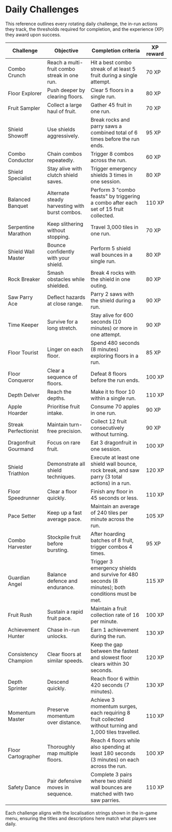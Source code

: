 # Daily Challenges

This reference outlines every rotating daily challenge, the in-run actions they track, the thresholds required for completion, and the experience (XP) they award upon success.

| Challenge | Objective | Completion criteria | XP reward |
| --- | --- | --- | --- |
| Combo Crunch | Reach a multi-fruit combo streak in one run. | Hit a best combo streak of at least 5 fruit during a single attempt. | 70 XP |
| Floor Explorer | Push deeper by clearing floors. | Clear 5 floors in a single run. | 80 XP |
| Fruit Sampler | Collect a large haul of fruit. | Gather 45 fruit in one run. | 70 XP |
| Shield Showoff | Use shields aggressively. | Break rocks and parry saws a combined total of 6 times before the run ends. | 95 XP |
| Combo Conductor | Chain combos repeatedly. | Trigger 8 combos across the run. | 60 XP |
| Shield Specialist | Stay alive with clutch shield saves. | Trigger emergency shields 3 times in one session. | 80 XP |
| Balanced Banquet | Alternate steady harvesting with burst combos. | Perform 3 "combo feasts" by triggering a combo after each set of 15 fruit collected. | 110 XP |
| Serpentine Marathon | Keep slithering without stopping. | Travel 3,000 tiles in one run. | 70 XP |
| Shield Wall Master | Bounce confidently with your shield. | Perform 5 shield wall bounces in a single run. | 80 XP |
| Rock Breaker | Smash obstacles while shielded. | Break 4 rocks with the shield in one outing. | 80 XP |
| Saw Parry Ace | Deflect hazards at close range. | Parry 2 saws with the shield during a run. | 90 XP |
| Time Keeper | Survive for a long stretch. | Stay alive for 600 seconds (10 minutes) or more in one attempt. | 90 XP |
| Floor Tourist | Linger on each floor. | Spend 480 seconds (8 minutes) exploring floors in a run. | 85 XP |
| Floor Conqueror | Clear a sequence of floors. | Defeat 8 floors before the run ends. | 100 XP |
| Depth Delver | Reach the depths. | Make it to floor 10 within a single run. | 110 XP |
| Apple Hoarder | Prioritise fruit intake. | Consume 70 apples in one run. | 90 XP |
| Streak Perfectionist | Maintain turn-free precision. | Collect 12 fruit consecutively without turning. | 90 XP |
| Dragonfruit Gourmand | Focus on rare fruit. | Eat 3 dragonfruit in one session. | 100 XP |
| Shield Triathlon | Demonstrate all shield techniques. | Execute at least one shield wall bounce, rock break, and saw parry (3 total actions) in a run. | 120 XP |
| Floor Speedrunner | Clear a floor quickly. | Finish any floor in 45 seconds or less. | 110 XP |
| Pace Setter | Keep up a fast average pace. | Maintain an average of 240 tiles per minute across the run. | 105 XP |
| Combo Harvester | Stockpile fruit before bursting. | After hoarding batches of 8 fruit, trigger combos 4 times. | 95 XP |
| Guardian Angel | Balance defence and endurance. | Trigger 3 emergency shields and survive for 480 seconds (8 minutes); both conditions must be met. | 115 XP |
| Fruit Rush | Sustain a rapid fruit pace. | Maintain a fruit collection rate of 16 per minute. | 100 XP |
| Achievement Hunter | Chase in-run unlocks. | Earn 1 achievement during the run. | 130 XP |
| Consistency Champion | Clear floors at similar speeds. | Keep the gap between the fastest and slowest floor clears within 30 seconds. | 120 XP |
| Depth Sprinter | Descend quickly. | Reach floor 6 within 420 seconds (7 minutes). | 130 XP |
| Momentum Master | Preserve momentum over distance. | Achieve 3 momentum surges, each requiring 8 fruit collected without turning and 1,000 tiles travelled. | 110 XP |
| Floor Cartographer | Thoroughly map multiple floors. | Reach 4 floors while also spending at least 180 seconds (3 minutes) on each across the run. | 100 XP |
| Safety Dance | Pair defensive moves in sequence. | Complete 3 pairs where two shield wall bounces are matched with two saw parries. | 110 XP |

Each challenge aligns with the localisation strings shown in the in-game menu, ensuring the titles and descriptions here match what players see daily.
